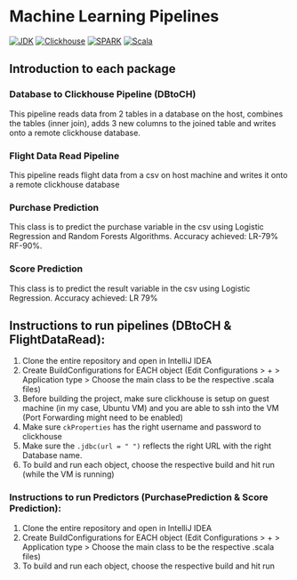 # Machine Learning Pipelines

[![JDK](https://img.shields.io/badge/Java%20JDK-1.8-green)](https://www.oracle.com/java/technologies/javase/javase-jdk8-downloads.html#license-lightbox)
[![Clickhouse](https://img.shields.io/badge/Clickhouse-DB-red)](https://www.digitalocean.com/community/tutorials/how-to-install-and-use-clickhouse-on-ubuntu-18-04)
[![SPARK](https://img.shields.io/badge/SPARK-2.4.6-green)](https://www.apache.org/dyn/closer.lua/spark/spark-2.4.6/spark-2.4.6-bin-hadoop2.7.tgz)
[![Scala](https://img.shields.io/badge/Scala-2.11.12-brightgreen)](https://www.scala-lang.org/download/2.11.12.html)

## Introduction to each package
### Database to Clickhouse Pipeline (DBtoCH)
This pipeline reads data from 2 tables in a database on the host, combines the tables (inner join), adds 3 new columns to the joined table and writes onto a remote clickhouse database. 

### Flight Data Read Pipeline
This pipeline reads flight data from a csv on host machine and writes it onto a remote clickhouse database

### Purchase Prediction
This class is to predict the purchase variable in the csv using Logistic Regression and Random Forests Algorithms. Accuracy achieved: LR-79% RF-90%.

### Score Prediction
This class is to predict the result variable in the csv using Logistic Regression. Accuracy achieved: LR 79% 
 
## Instructions to run pipelines (DBtoCH & FlightDataRead):
1. Clone the entire repository and open in IntelliJ IDEA
2. Create BuildConfigurations for EACH object (Edit Configurations > + > Application type >  Choose the main class to be the respective .scala files)
3. Before building the project, make sure clickhouse is setup on guest machine (in my case, Ubuntu VM) and you are able to ssh into the VM (Port Forwarding might need to be enabled)
4. Make sure `ckProperties` has the right username and password to clickhouse 
5. Make sure the `.jdbc(url = " ")` reflects the right URL with the right Database name. 
6. To build and run each object, choose the respective build and hit run (while the VM is running)

### Instructions to run Predictors (PurchasePrediction & Score Prediction): 
 1. Clone the entire repository and open in IntelliJ IDEA
 2. Create BuildConfigurations for EACH object (Edit Configurations > + > Application type >  Choose the main class to be the respective .scala files)
 3. To build and run each object, choose the respective build and hit run

